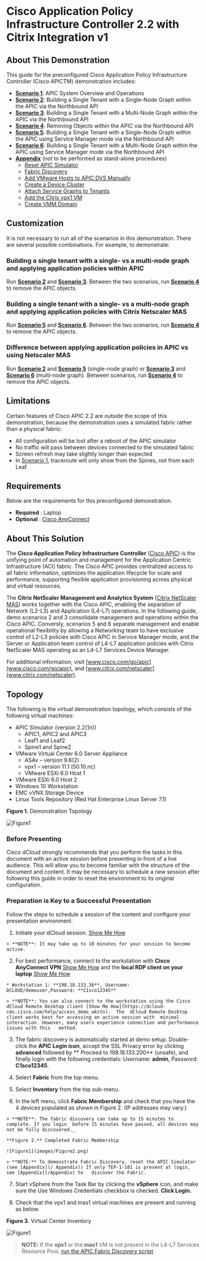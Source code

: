 # Cisco Application Policy Infrastructure Controller 2.2 with Citrix Integration v1 #

## About This Demonstration ##

This guide for the preconfigured Cisco Application Policy Infrastructure Controller (Cisco APICTM) demonstration includes:

  * [**Scenario 1**](./Scenario1): APIC System Overview and Operations
  * [**Scenario 2**](./Scenario2): Building a Single Tenant with a Single-Node Graph within the APIC via the Northbound API
  * [**Scenario 3**](./Scenario3): Building a Single Tenant with a Multi-Node Graph within the APIC via the Northbound API
  * [**Scenario 4**](./Scenario4): Removing Objects within the APIC via the Northbound API
  * [**Scenario 5**](./Scenario5): Building a Single Tenant with a Single-Node Graph within the APIC using Service Manager mode via the Northbound API
  * [**Scenario 6**](./Scenario6): Building a Single Tenant with a Multi-Node Graph within the APIC using Service Manager mode via the Northbound API
  * [**Appendix**](./Appendix) (not to be performed as stand-alone procedures)
    * [Reset APIC Simulator](./Appendix-A/)
    * [Fabric Discovery](./Appendix-B/)
    * [Add VMware Hosts to APIC DVS Manually](./Appendix-C/)
    * [Create a Device Cluster](./Appendix-D/)
    * [Attach Service Graphs to Tenants](./Appendix-E/)
    * [Add the Citrix vpx1 VM](./Appendix-F/)
    * [Create VMM Domain](./Appendix-G/)

## Customization ##

It is not necessary to run all of the scenarios in this demonstration. There are several possible combinations. For example, to demonstrate: 

### Building a single tenant with a single- vs a multi-node graph and applying application policies within APIC ###

Run [**Scenario 2**](./Scenario2) and [**Scenario 3**](./Scenario3). Between the two scenarios, run [**Scenario 4**](./Scenario4) to remove the APIC objects.

### Building a single tenant with a single- vs a multi-node graph and applying application policies with Citrix Netscaler MAS ###

Run [**Scenario 5**](./Scenario5) and [**Scenario 6**](./Scenario6). Between the two scenarios, run [**Scenario 4**](./Scenario4) to remove the APIC objects.

### Difference between applying application policies in APIC vs using Netscaler MAS ###

Run [**Scenario 2**](./Scenario2) and [**Scenario 5**](./Scenario5) (single-node graph) or [**Scenario 3**](./Scenario3) and [**Scenario 6**](./Scenario6) (multi-node graph). Between scenarios, run [**Scenario 4**](./Scenario4) to remove the APIC objects.

## Limitations ##

Certain features of Cisco APIC 2.2 are outside the scope of this demonstration, because the demonstration uses a simulated fabric rather than a physical fabric:

  * All configuration will be lost after a reboot of the APIC simulator
  * No traffic will pass between devices connected to the simulated fabric
  * Screen refresh may take slightly longer than expected
  * In [Scenario 1](./Scenario1), traceroute will only show from the Spines, not from each Leaf.

## Requirements ##

Below are the requirements for this preconfigured demonstration.

* **Required** : Laptop
* **Optional** : [Cisco AnyConnect](http://www.cisco.com/c/en/us/products/security/anyconnect-secure-mobility-client/index.html)

## About This Solution

The **Cisco Application Policy Infrastructure Controller** ([Cisco APIC](http://www.cisco.com/c/en/us/products/cloud-systems-management/application-policy-infrastructure-controller-apic/index.html)) is the unifying point of automation and management for the Application Centric Infrastructure (ACI) fabric. The Cisco APIC provides centralized access to all fabric information, optimizes the application lifecycle for scale and performance, supporting flexible application provisioning across physical and virtual resources.

The **Citrix NetScaler Management and Analytics System** ([Citrix NetScaler MAS](https://www.citrix.com/products/netscaler-management-and-analytics-system/)) works together with the Cisco APIC, enabling the separation of Network (L2-L3) and Application (L4-L7) operations. In the following guide, demo scenarios 2 and 3 consolidate management and operations within the Cisco APIC. Conversly, scenarios 5 and 6 separate management and enable operational flexibility by allowing a Networking team to have exclusive control of L2-L3 policies with Cisco APIC in Service Manager mode, and the Server or Application team control of L4-L7 application policies with Citrix NetScaler MAS operating as an L4-L7 Services Device Manager.

For additional information, visit [www.cisco.com/go/apic](www.cisco.com/go/apic), and [www.citrix.com/netscaler](www.citrix.com/netscaler).

## Topology

The following is the virtual demonstration topology, which consists of the following virtual machines:

* APIC Simulator (version 2.2(1n))
	* APIC1, APIC2 and APIC3
	* Leaf1 and Leaf2
	* Spine1 and Spine2
* VMware Virtual Center 6.0 Server Appliance
	* ASAv – version 9.6(2)
  * vpx1 – version 11.1 (50.10.nc)
  * VMware ESXi 6.0 Host 1
* VMware ESXi 6.0 Host 2
* Windows 10 Workstation
* EMC vVNX Storage Device
* Linux Tools Repository (Red Hat Enterprise Linux Server 7.1)

**Figure 1.** Demonstration Topology

![Figure1](images/Figure1.png)

### Before Presenting ###

Cisco dCloud strongly recommends that you perform the tasks in this document with an active session before presenting in front of a live audience. This will allow you to become familiar with the structure of the document and content.
It may be necessary to schedule a new session after following this guide in order to reset the environment to its original configuration.

### Preparation is Key to a Successful Presentation ###

Follow the steps to schedule a session of the content and configure your presentation environment.

  1. Initiate your dCloud session. [Show Me How](https://dcloud-cms.cisco.com/help/initiate-your-dcloud-session)
  
    > **NOTE**: It may take up to 10 minutes for your session to become active.
  
  2. For best performance, connect to the workstation with **Cisco AnyConnect VPN** [Show Me How](https://dcloud-cms.cisco.com/help/install_anyconnect_pc_mac) and the **local RDP  client on your laptop** [Show Me How](https://dcloud-cms.cisco.com/help/local_rdp_mac_windows)
  
    * Workstation 1: **198.18.133.36**, Username: DCLOUD/demouser,Password: **C1sco12345**
  
    > **NOTE**: You can also connect to the workstation using the Cisco dCloud Remote Desktop client [Show Me How](https://dcloud-cms.cisco.com/help/access_demo_wkstn).  The  dCloud Remote Desktop client works best for accessing an active session with  minimal   interaction. However, many users experience connection and performance   issues with this   method.
  
  3. The fabric discovery is automatically started at demo setup. Double-click the **APIC   Login icon**, accept the SSL Privacy error by clicking **advanced** followed by **  Proceed to 198.18.133.200** (unsafe), and finally login with the following credentials:   Username: **admin**, Password: **C1sco12345**.
  
  4. Select **Fabric** from the top menu.
  
  5. Select **Inventory** from the top sub-menu.
  
  6. In the left menu, click **Fabric Membership** and check that you have the 4 devices  populated as shown in Figure 2. (IP addresses may vary.)
  
    > **NOTE**: The fabric discovery can take up to 15 minutes to complete. If you login  before 15 minutes have passed, all devices may not be fully discovered._
  
    **Figure 2.** Completed Fabric Membership
  
    ![Figure1](images/Figure2.png)
  
    > **NOTE:** To demonstrate Fabric Discovery, reset the APIC Simulator (see [Appendix](/ Appendix)) If only TEP-1-101 is present at login, see [Appendix](/Appendix) to   discover the Fabric.
  
  7. Start vSphere from the Task Bar by clicking the **vSphere** icon, and make sure the Use Windows  Credentials checkbox is checked. **Click Login.**
  
  8. Check that the vpx1 and mas1 virtual machines are present and running as below.
  
**Figure 3.** Virtual Center Inventory

![Figure1](images/Figure3.png)

  >**NOTE:** If the **vpx1** or the **mas1** VM is not present in the L4-L7 Services Resource Pool, [run the APIC Fabric Discovery script](/Appendix/Appendix-B).




